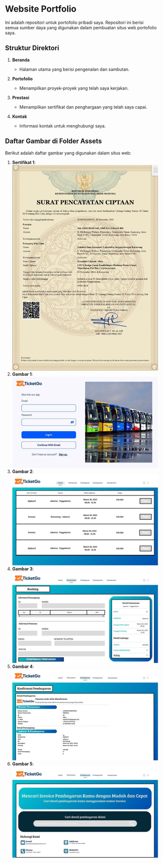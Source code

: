 # Website Portfolio

Ini adalah repositori untuk portofolio pribadi saya. Repositori ini berisi semua sumber daya yang digunakan dalam pembuatan situs web portofolio saya.

## Struktur Direktori

1. **Beranda**
   - Halaman utama yang berisi pengenalan dan sambutan.

2. **Portofolio**
   - Menampilkan proyek-proyek yang telah saya kerjakan.

3. **Prestasi**
   - Menampilkan sertifikat dan penghargaan yang telah saya capai.

4. **Kontak**
   - Informasi kontak untuk menghubungi saya.

## Daftar Gambar di Folder Assets

Berikut adalah daftar gambar yang digunakan dalam situs web:

1. **Sertifikat 1**: ![Sertifikat 1](https://github.com/daffahakim12/Website-Portofolio-/blob/main/Website/Assets/Sertfikat%201.jpeg)
2. **Gambar 1**: ![Gambar 1](https://github.com/daffahakim12/Website-Portofolio-/blob/main/Website/Assets/gambar1.jpeg)
3. **Gambar 2**: ![Gambar 2](https://github.com/daffahakim12/Website-Portofolio-/blob/main/Website/Assets/gambar2.jpeg)
4. **Gambar 3**: ![Gambar 3](https://github.com/daffahakim12/Website-Portofolio-/blob/main/Website/Assets/gambar3.jpeg)
5. **Gambar 4**: ![Gambar 4](https://github.com/daffahakim12/Website-Portofolio-/blob/main/Website/Assets/gambar4.jpeg)
6. **Gambar 5**: ![Gambar 5](https://github.com/daffahakim12/Website-Portofolio-/blob/main/Website/Assets/gambar5.jpeg)
